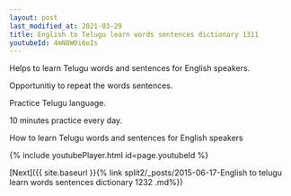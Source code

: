 ```yaml
---
layout: post
last_modified_at: 2021-03-29
title: English to Telugu learn words sentences dictionary 1311 
youtubeId: 4mN8W0i6oIs
---
```

 
 
Helps to learn Telugu words and sentences for English speakers.

Opportunitiy to repeat the words sentences. 

Practice Telugu language. 
 
10 minutes practice every day. 
 
How to learn Telugu words and sentences for English speakers 
 
{% include youtubePlayer.html id=page.youtubeId %}
 
 
[Next]({{ site.baseurl }}{% link  split2/_posts/2015-06-17-English to telugu learn words sentences dictionary 1232 .md%})
 
